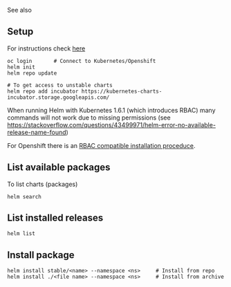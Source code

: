 See also <?add topic='Openshift'?> <?add topic='kubernetes'?>

## Setup

For instructions check [here](https://docs.helm.sh/using_helm/#quickstart-guide)

    oc login       # Connect to Kubernetes/Openshift
    helm init
    helm repo update
    
    # To get access to unstable charts
    helm repo add incubator https://kubernetes-charts-incubator.storage.googleapis.com/

When running Helm with Kubernetes 1.6.1 (which introduces RBAC) many commands will not work due to missing permissions (see https://stackoverflow.com/questions/43499971/helm-error-no-available-release-name-found)

For Openshift there is an [RBAC compatible installation proceduce](https://blog.openshift.com/getting-started-helm-openshift/).

## List available packages

To list charts (packages)

    helm search

## List installed releases

    helm list

## Install package

    helm install stable/<name> --namespace <ns>     # Install from repo
    helm install ./<file name> --namespace <ns>     # Install from archive

